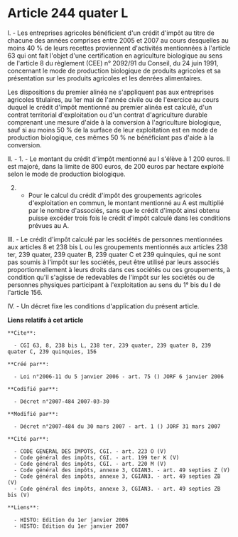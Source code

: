# Article 244 quater L

I. - Les entreprises agricoles bénéficient d'un crédit d'impôt au titre de chacune des années comprises entre 2005 et 2007 au
cours desquelles au moins 40 % de leurs recettes proviennent d'activités mentionnées à l'article 63 qui ont fait l'objet
d'une certification en agriculture biologique au sens de l'article 8 du règlement (CEE) n° 2092/91 du Conseil, du 24 juin
1991, concernant le mode de production biologique de produits agricoles et sa présentation sur les produits agricoles et les
denrées alimentaires.

Les dispositions du premier alinéa ne s'appliquent pas aux entreprises agricoles titulaires, au 1er mai de l'année civile ou
de l'exercice au cours duquel le crédit d'impôt mentionné au premier alinéa est calculé, d'un contrat territorial
d'exploitation ou d'un contrat d'agriculture durable comprenant une mesure d'aide à la conversion à l'agriculture biologique,
sauf si au moins 50 % de la surface de leur exploitation est en mode de production biologique, ces mêmes 50 % ne bénéficiant
pas d'aide à la conversion.

II. - 1. - Le montant du crédit d'impôt mentionné au I s'élève à 1 200 euros. Il est majoré, dans la limite de 800 euros, de
200 euros par hectare exploité selon le mode de production biologique.

2. - Pour le calcul du crédit d'impôt des groupements agricoles d'exploitation en commun, le montant mentionné au A est
multiplié par le nombre d'associés, sans que le crédit d'impôt ainsi obtenu puisse excéder trois fois le crédit d'impôt
calculé dans les conditions prévues au A.

III. - Le crédit d'impôt calculé par les sociétés de personnes mentionnées aux articles 8 et 238 bis L ou les groupements
mentionnés aux articles 238 ter, 239 quater, 239 quater B, 239 quater C et 239 quinquies, qui ne sont pas soumis à l'impôt
sur les sociétés, peut être utilisé par leurs associés proportionnellement à leurs droits dans ces sociétés ou ces
groupements, à condition qu'il s'agisse de redevables de l'impôt sur les sociétés ou de personnes physiques participant à
l'exploitation au sens du 1° bis du I de l'article 156.

IV. - Un décret fixe les conditions d'application du présent article.

**Liens relatifs à cet article**

	**Cite**:

	  - CGI 63, 8, 238 bis L, 238 ter, 239 quater, 239 quater B, 239 quater C, 239 quinquies, 156

	**Créé par**:

	  - Loi n°2006-11 du 5 janvier 2006 - art. 75 () JORF 6 janvier 2006

	**Codifié par**:

	  - Décret n°2007-484 2007-03-30

	**Modifié par**:

	  - Décret n°2007-484 du 30 mars 2007 - art. 1 () JORF 31 mars 2007

	**Cité par**:

	  - CODE GENERAL DES IMPOTS, CGI. - art. 223 O (V)
	  - Code général des impôts, CGI. - art. 199 ter K (V)
	  - Code général des impôts, CGI. - art. 220 M (V)
	  - Code général des impôts, annexe 3, CGIAN3. - art. 49 septies Z (V)
	  - Code général des impôts, annexe 3, CGIAN3. - art. 49 septies ZB (V)
	  - Code général des impôts, annexe 3, CGIAN3. - art. 49 septies ZB bis (V)

	**Liens**:

	  - HISTO: Edition du 1er janvier 2006
	  - HISTO: Edition du 1er janvier 2007

